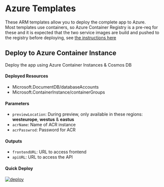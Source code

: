 # Azure Templates

These ARM templates allow you to deploy the complete app to Azure.  
Most templates use containers, so Azure Container Registry is a pre-req for these and it is expected that the two service images are build and pushed to the registry before deploying, see [the instructions here](/etc/docker/docker.md)

## Deploy to Azure Container Instance
Deploy the app using Azure Container Instances & Cosmos DB

#### Deployed Resources
- Microsoft.DocumentDB/databaseAccounts
- Microsoft.ContainerInstance/containerGroups

#### Parameters
- `previewLocation`: During preview, only available in these regions: **westeurope**, **westus** & **eastus**
- `acrName`: Name of ACR instance
- `acrPasswrod`: Password for ACR

#### Outputs
- `frontendURL`: URL to access frontend
- `apiURL`: URL to access the API

#### Quick Deploy
[![deploy](https://raw.githubusercontent.com/benc-uk/azure-arm/master/etc/azuredeploy.png)](https://portal.azure.com/#create/Microsoft.Template/uri/https%3A%2F%2Fraw.githubusercontent.com%2Fbenc-uk%2Fmicroservices-demoapp%2Fmaster%2Fetc%2Fazure-templates%2Fcontainer-instance-full%2Fazuredeploy.json)  


